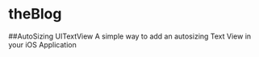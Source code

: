 # theBlog


##AutoSizing UITextView
A simple way to add an autosizing Text View in your iOS Application
